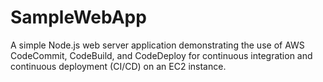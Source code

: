 # SampleWebApp
A simple Node.js web server application demonstrating the use of AWS CodeCommit, CodeBuild, and CodeDeploy for continuous integration and continuous deployment (CI/CD) on an EC2 instance.
